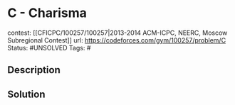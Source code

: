 # C - Charisma

contest: [[CFICPC/100257/100257|2013-2014 ACM-ICPC, NEERC, Moscow Subregional Contest]]
url: https://codeforces.com/gym/100257/problem/C
Status: #UNSOLVED
Tags: #

## Description

## Solution

